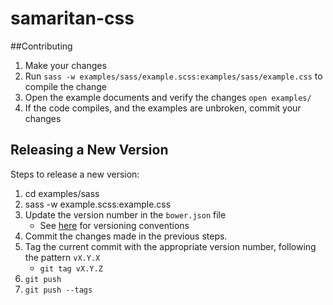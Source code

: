 # samaritan-css

##Contributing

1. Make your changes
2. Run `sass -w examples/sass/example.scss:examples/sass/example.css` to compile the change
3. Open the example documents and verify the changes `open examples/`
4. If the code compiles, and the examples are unbroken, commit your changes

## Releasing a New Version

Steps to release a new version:

1. cd examples/sass
2. sass -w example.scss:example.css
3. Update the version number in the `bower.json` file
    * See [here](http://keepachangelog.com/) for versioning conventions
4. Commit the changes made in the previous steps.
5. Tag the current commit with the appropriate version number, following the pattern `vX.Y.X`
    * `git tag vX.Y.Z`
6. `git push`
7. `git push --tags`
